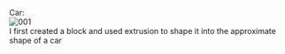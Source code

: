Car:  
![001](https://user-images.githubusercontent.com/115422304/201187070-edd6fa05-833f-4295-96e5-ad517eef8117.png)  
I first created a block and used extrusion to shape it into the approximate shape of a car
